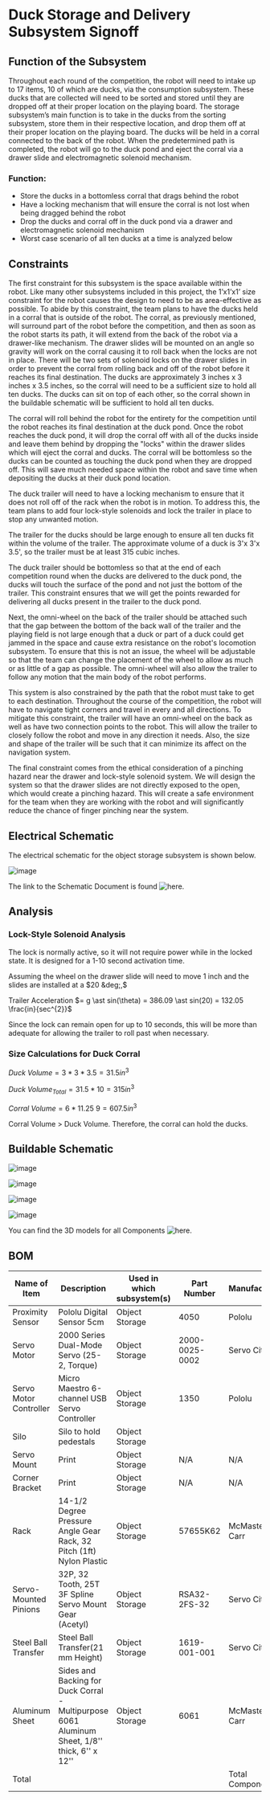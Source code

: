 # Duck Storage and Delivery Subsystem Signoff

## Function of the Subsystem

Throughout each round of the competition, the robot will need to intake up to 17 items, 10 of which are ducks, via the consumption subsystem. These ducks that are collected will need to be sorted and stored until they are dropped off at their proper location on the playing board. The storage subsystem’s main function is to take in the ducks from the sorting subsystem, store them in their respective location, and drop them off at their proper location on the playing board. The ducks will be held in a corral connected to the back of the robot. When the predetermined path is completed, the robot will go to the duck pond and eject the corral via a drawer slide and electromagnetic solenoid mechanism.

### Function:

- Store the ducks in a bottomless corral that drags behind the robot
- Have a locking mechanism that will ensure the corral is not lost when being dragged behind the robot
- Drop the ducks and corral off in the duck pond via a drawer and electromagnetic solenoid mechanism
- Worst case scenario of all ten ducks at a time is analyzed below


## Constraints

The first constraint for this subsystem is the space available within the robot. Like many other subsystems included in this project, the 1’x1’x1’ size constraint for the robot causes the design to need to be as area-effective as possible. To abide by this constraint, the team plans to have the ducks held in a corral that is outside of the robot. The corral, as previously mentioned, will surround part of the robot before the competition, and then as soon as the robot starts its path, it will extend from the back of the robot via a drawer-like mechanism. The drawer slides will be mounted on an angle so gravity will work on the corral causing it to roll back when the locks are not in place. There will be two sets of solenoid locks on the drawer slides in order to prevent the corral from rolling back and off of the robot before it reaches its final destination. The ducks are approximately 3 inches x 3 inches x 3.5 inches, so the corral will need to be a sufficient size to hold all ten ducks. The ducks can sit on top of each other, so the corral shown in the buildable schematic will be sufficient to hold all ten ducks.

The corral will roll behind the robot for the entirety for the competition until the robot reaches its final destination at the duck pond. Once the robot reaches the duck pond, it will drop the corral off with all of the ducks inside and leave them behind by dropping the "locks" within the drawer slides which will eject the corral and ducks. The corral will be bottomless so the ducks can be counted as touching the duck pond when they are dropped off. This will save much needed space within the robot and save time when depositing the ducks at their duck pond location.

The duck trailer will need to have a locking mechanism to ensure that it does not roll off of the rack when the robot is in motion. To address this, the team plans to add four lock-style solenoids and lock the trailer in place to stop any unwanted motion.

The trailer for the ducks should be large enough to ensure all ten ducks fit within the volume of the trailer. The approximate volume of a duck is 3'x 3'x 3.5', so the trailer must be at least 315 cubic inches. 

The duck trailer should be bottomless so that at the end of each competition round when the ducks are delivered to the duck pond, the ducks will touch the surface of the pond and not just the bottom of the trailer. This constraint ensures that we will get the points rewarded for delivering all ducks present in the trailer to the duck pond. 

Next, the omni-wheel on the back of the trailer should be attached such that the gap between the bottom of the back wall of the trailer and the playing field is not large enough that a duck or part of a duck could get jammed in the space and cause extra resistance on the robot's locomotion subsystem. To ensure that this is not an issue, the wheel will be adjustable so that the team can change the placement of the wheel to allow as much or as little of a gap as possible. The omni-wheel will also allow the trailer to follow any motion that the main body of the robot performs.

This system is also constrained by the path that the robot must take to get to each destination. Throughout the course of the competition, the robot will have to navigate tight corners and travel in every and all directions. To mitigate this constraint, the trailer will have an omni-wheel on the back as well as have two connection points to the robot. This will allow the trailer to closely follow the robot and move in any direction it needs. Also, the size and shape of the trailer will be such that it can minimize its affect on the navigation system.

The final constraint comes from the ethical consideration of a pinching hazard near the drawer and lock-style solenoid system. We will design the system so that the drawer slides are not directly exposed to the open, which would create a pinching hazard. This will create a safe environment for the team when they are working with the robot and will significantly reduce the chance of finger pinching near the system.

## Electrical Schematic

The electrical schematic for the object storage subsystem is shown below.

![image](https://user-images.githubusercontent.com/112424739/213255596-c33bc34b-75c8-4e97-854c-119196ea2d17.png)

The link to the Schematic Document is found ![here](https://github.com/nathan-gardner/CapstoneRepo/tree/MadisonKelly-signoff-Storage/Documentation/Electrical/Schematics/Sources/ElectricalSchematicforStorage).

## Analysis

### Lock-Style Solenoid Analysis

The lock is normally active, so it will not require power while in the locked state. It is designed for a 1-10 second activation time.

Assuming the wheel on the drawer slide will need to move 1 inch and the slides are installed at a $20 &deg;,$

Trailer Acceleration $= g \ast sin(\theta) = 386.09 \ast sin(20) = 132.05 \frac{in}{sec^{2}}$

Since the lock can remain open for up to 10 seconds, this will be more than adequate for allowing the trailer to roll past when necessary.


### Size Calculations for Duck Corral

$Duck\ Volume = 3 \ast 3 \ast 3.5 = 31.5 in^{3}$

$Duck\ Volume_{Total} = 31.5 \ast 10 = 315 in^{3}$

$Corral\ Volume = 6 \ast 11.25 \ 9 = 607.5 in^{3}$
  
Corral Volume > Duck Volume. Therefore, the corral can hold the ducks.
  


## Buildable Schematic

![image](https://user-images.githubusercontent.com/112424739/203194135-34b73e28-fe2f-450b-8afe-6c91816f216c.png)

![image](https://user-images.githubusercontent.com/112424739/203194286-09d109c4-49ef-47ed-850c-6da6ccd6d95f.png)

![image](https://user-images.githubusercontent.com/112424739/203194417-bcac0ef0-fdde-430a-8116-afd4ed4b782a.png)

![image](https://user-images.githubusercontent.com/112424739/203194486-e8f25d12-fddf-4722-b17f-729f1d32bdeb.png)

You can find the 3D models for all Components ![here](https://github.com/nathan-gardner/CapstoneRepo/tree/MadisonKelly-signoff-Storage/Documentation/3D%20Models).

## BOM

| Name of Item           | Description                                                                                   | Used in which subsystem(s) | Part Number    | Manufacturer     | Quantity | Price      | Total  |
|------------------------|-----------------------------------------------------------------------------------------------|----------------------------|----------------|------------------|----------|------------|--------|
| Proximity Sensor       | Pololu Digital Sensor 5cm                                                                     | Object Storage             | 4050           | Pololu           | 2        | 12.95      | 25.9   |
| Servo Motor            | 2000 Series Dual-Mode Servo (25-2, Torque)                                                    | Object Storage             | 2000-0025-0002 | Servo City       | 2        | 23.99      | 47.98  |
| Servo Motor Controller | Micro Maestro 6-channel USB Servo Controller                                                  | Object Storage             | 1350           | Pololu           | 1        | 34.95      | 34.95  |
| Silo                   | Silo to hold pedestals                                                                        | Object Storage             |                |                  | 1        | 0          | 0      |
| Servo Mount            | Print                                                                                         | Object Storage             | N/A            | N/A              | 2        | 0          | 0      |
| Corner Bracket         | Print                                                                                         | Object Storage             | N/A            | N/A              | 4        | 0          | 0      |
| Rack                   | 14-1/2 Degree Pressure Angle Gear Rack, 32 Pitch (1ft) Nylon Plastic                          | Object Storage             | 57655K62       | McMaster Carr    | 2        | 8.94       | 17.88  |
| Servo-Mounted Pinions  | 32P, 32 Tooth, 25T 3F Spline Servo Mount Gear (Acetyl)                                        | Object Storage             | RSA32-2FS-32   | Servo City       | 2        | 3.94       | 7.88   |
| Steel Ball Transfer    | Steel Ball Transfer(21 mm Height)                                                             | Object Storage             | 1619-001-001   | Servo City       | 1        | 2.99       | 2.99   |
| Aluminum Sheet         | Sides and Backing for Duck Corral - Multipurpose 6061 Aluminum Sheet, 1/8'' thick, 6'' x 12'' | Object Storage             | 6061           | McMaster Carr    | 3        | 24.28      | 72.84  |
| Total                  |                                                                                               |                            |                | Total Components | 20       | Total Cost | 210.42 |

